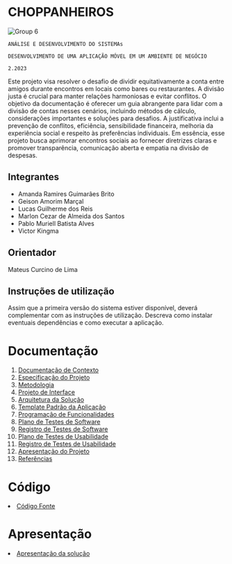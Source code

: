 # CHOPPANHEIROS

![Group 6](https://github.com/ICEI-PUC-Minas-PMV-ADS/pmv-ads-2023-2-e3-proj-mov-t2-choppanheiro/assets/114542015/c4ca2c31-2ee2-4038-8c66-00c9fe52fd47)



`ANÁLISE E DESENVOLVIMENTO DO SISTEMAs`

`DESENVOLVIMENTO DE UMA APLICAÇÃO MÓVEL EM UM AMBIENTE DE NEGÓCIO`

`2.2023`

Este projeto visa resolver o desafio de dividir equitativamente a conta entre amigos durante encontros em locais como bares ou restaurantes. A divisão justa é crucial para manter relações harmoniosas e evitar conflitos. O objetivo da documentação é oferecer um guia abrangente para lidar com a divisão de contas nesses cenários, incluindo métodos de cálculo, considerações importantes e soluções para desafios. A justificativa inclui a prevenção de conflitos, eficiência, sensibilidade financeira, melhoria da experiência social e respeito às preferências individuais. Em essência, esse projeto busca aprimorar encontros sociais ao fornecer diretrizes claras e promover transparência, comunicação aberta e empatia na divisão de despesas.


## Integrantes

* Amanda Ramires Guimarães Brito
* Geison Amorim Marçal
* Lucas Guilherme dos Reis
* Marlon Cezar de Almeida dos Santos
* Pablo Muriell Batista Alves
* Victor Kingma

## Orientador

Mateus Curcino de Lima

## Instruções de utilização

Assim que a primeira versão do sistema estiver disponível, deverá complementar com as instruções de utilização. Descreva como instalar eventuais dependências e como executar a aplicação.

# Documentação

<ol>
<li><a href="docs/01-Documentação de Contexto.md"> Documentação de Contexto</a></li>
<li><a href="docs/02-Especificação do Projeto.md"> Especificação do Projeto</a></li>
<li><a href="docs/03-Metodologia.md"> Metodologia</a></li>
<li><a href="docs/04-Projeto de Interface.md"> Projeto de Interface</a></li>
<li><a href="docs/05-Arquitetura da Solução.md"> Arquitetura da Solução</a></li>
<li><a href="docs/06-Template Padrão da Aplicação.md"> Template Padrão da Aplicação</a></li>
<li><a href="docs/07-Programação de Funcionalidades.md"> Programação de Funcionalidades</a></li>
<li><a href="docs/08-Plano de Testes de Software.md"> Plano de Testes de Software</a></li>
<li><a href="docs/09-Registro de Testes de Software.md"> Registro de Testes de Software</a></li>
<li><a href="docs/10-Plano de Testes de Usabilidade.md"> Plano de Testes de Usabilidade</a></li>
<li><a href="docs/11-Registro de Testes de Usabilidade.md"> Registro de Testes de Usabilidade</a></li>
<li><a href="docs/12-Apresentação do Projeto.md"> Apresentação do Projeto</a></li>
<li><a href="docs/13-Referências.md"> Referências</a></li>
</ol>

# Código

<li><a href="src/README.md"> Código Fonte</a></li>

# Apresentação

<li><a href="presentation/README.md"> Apresentação da solução</a></li>
